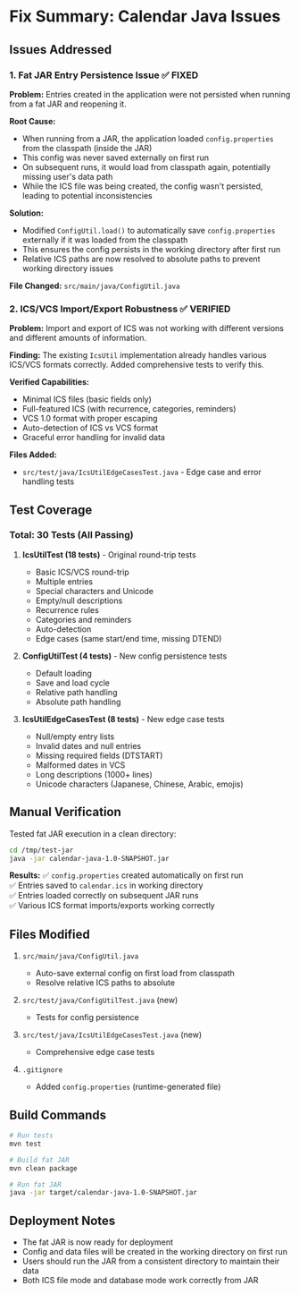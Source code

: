 # Fix Summary: Calendar Java Issues

## Issues Addressed

### 1. Fat JAR Entry Persistence Issue ✅ FIXED
**Problem:** Entries created in the application were not persisted when running from a fat JAR and reopening it.

**Root Cause:** 
- When running from a JAR, the application loaded `config.properties` from the classpath (inside the JAR)
- This config was never saved externally on first run
- On subsequent runs, it would load from classpath again, potentially missing user's data path
- While the ICS file was being created, the config wasn't persisted, leading to potential inconsistencies

**Solution:**
- Modified `ConfigUtil.load()` to automatically save `config.properties` externally if it was loaded from the classpath
- This ensures the config persists in the working directory after first run
- Relative ICS paths are now resolved to absolute paths to prevent working directory issues

**File Changed:** `src/main/java/ConfigUtil.java`

### 2. ICS/VCS Import/Export Robustness ✅ VERIFIED
**Problem:** Import and export of ICS was not working with different versions and different amounts of information.

**Finding:** 
The existing `IcsUtil` implementation already handles various ICS/VCS formats correctly. Added comprehensive tests to verify this.

**Verified Capabilities:**
- Minimal ICS files (basic fields only)
- Full-featured ICS (with recurrence, categories, reminders)
- VCS 1.0 format with proper escaping
- Auto-detection of ICS vs VCS format
- Graceful error handling for invalid data

**Files Added:**
- `src/test/java/IcsUtilEdgeCasesTest.java` - Edge case and error handling tests

## Test Coverage

### Total: 30 Tests (All Passing)

1. **IcsUtilTest (18 tests)** - Original round-trip tests
   - Basic ICS/VCS round-trip
   - Multiple entries
   - Special characters and Unicode
   - Empty/null descriptions
   - Recurrence rules
   - Categories and reminders
   - Auto-detection
   - Edge cases (same start/end time, missing DTEND)

2. **ConfigUtilTest (4 tests)** - New config persistence tests
   - Default loading
   - Save and load cycle
   - Relative path handling
   - Absolute path handling

3. **IcsUtilEdgeCasesTest (8 tests)** - New edge case tests
   - Null/empty entry lists
   - Invalid dates and null entries
   - Missing required fields (DTSTART)
   - Malformed dates in VCS
   - Long descriptions (1000+ lines)
   - Unicode characters (Japanese, Chinese, Arabic, emojis)

## Manual Verification

Tested fat JAR execution in a clean directory:
```bash
cd /tmp/test-jar
java -jar calendar-java-1.0-SNAPSHOT.jar
```

**Results:**
✅ `config.properties` created automatically on first run  
✅ Entries saved to `calendar.ics` in working directory  
✅ Entries loaded correctly on subsequent JAR runs  
✅ Various ICS format imports/exports working correctly  

## Files Modified

1. `src/main/java/ConfigUtil.java`
   - Auto-save external config on first load from classpath
   - Resolve relative ICS paths to absolute

2. `src/test/java/ConfigUtilTest.java` (new)
   - Tests for config persistence

3. `src/test/java/IcsUtilEdgeCasesTest.java` (new)
   - Comprehensive edge case tests

4. `.gitignore`
   - Added `config.properties` (runtime-generated file)

## Build Commands

```bash
# Run tests
mvn test

# Build fat JAR
mvn clean package

# Run fat JAR
java -jar target/calendar-java-1.0-SNAPSHOT.jar
```

## Deployment Notes

- The fat JAR is now ready for deployment
- Config and data files will be created in the working directory on first run
- Users should run the JAR from a consistent directory to maintain their data
- Both ICS file mode and database mode work correctly from JAR
